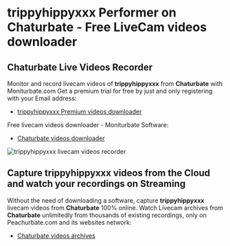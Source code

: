 # trippyhippyxxx Performer on Chaturbate - Free LiveCam videos downloader

## Chaturbate Live Videos Recorder

Monitor and record livecam videos of **trippyhippyxxx** from **Chaturbate** with Moniturbate.com
Get a premium trial for free by just and only registering with your Email address:
* [trippyhippyxxx Premium videos downloader](https://moniturbate.com/request-demo-licence-key.html)

Free livecam videos downloader - Moniturbate Software:
* [Chaturbate videos downloader](https://moniturbate.com/moniturbate-download-software.html)

![trippyhippyxxx livecam videos recorder](https://peachurnet.com/templates/moniturbate-software.png)


## Capture trippyhippyxxx videos from the Cloud and watch your recordings on Streaming

Without the need of downloading a software, capture **trippyhippyxxx** livecam videos from **Chaturbate** 100% online.
Watch Livecam archives from **Chaturbate** unlimitedly from thousands of existing recordings, only on Peachurbate.com and its websites network:
* [Chaturbate videos archives](https://peachurnet.com/)
